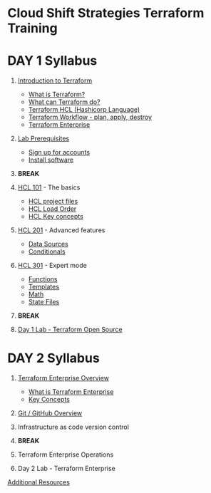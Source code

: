 # Cloud Shift Strategies Terraform Training

# DAY 1 Syllabus

1. [Introduction to Terraform](docs/introduction.md)
    * [What is Terraform?](docs/introduction.md#1-what-is-terraform)
    * [What can Terraform do?](docs/introduction.md#2-what-can-terraform-do)
    * [Terraform HCL (Hashicorp Language)](docs/introduction.md#3-what-is-hcl-hashicorp-language)
    * [Terraform Workflow - plan, apply, destroy](docs/introduction.md#4-workflows-matter)
    * [Terraform Enterprise](docs/introduction.md#5-terraform-enterprise)
    
2. [Lab Prerequisites](docs/prereqs.md)
    * [Sign up for accounts](docs/prereqs.md#sign-up-for-accounts)
    * [Install software](docs/prereqs.md#install-software)
    
3. **BREAK**
    
4. [HCL 101](docs/hcl101.md) - The basics
    * [HCL project files](docs/hcl101.md#hcl-project-files)
    * [HCL Load Order](docs/hcl101.md#hcl-load-order)
    * [HCL Key concepts](docs/hcl101.md#terraform-hcl-key-concepts)

5. [HCL 201](docs/hcl201.md) - Advanced features
    * [Data Sources](docs/hcl201.md#data-sources)
    * [Conditionals](docs/hcl201.md#conditionals)

6. [HCL 301](docs/hcl301.md) - Expert mode
    * [Functions](docs/hcl301.md#built-in-functions)
    * [Templates](docs/hcl301.md#templates)
    * [Math](docs/hcl301.md#math)
    * [State Files](docs/hcl301.md#state-files)
    
7. **BREAK**

8. [Day 1 Lab - Terraform Open Source](labs/lab1.md)

# DAY 2 Syllabus
    
1. [Terraform Enterprise Overview](docs/tfe101.md)
    * [What is Terraform Enterprise](docs/tfe101.md#what-is-terraform-enterprise)
    * [Key Concepts](docs/tfe101.md#key-concepts)

2. [Git / GitHub Overview](docs/github.md)

2. Infrastructure as code version control

3. **BREAK**

4. Terraform Enterprise Operations

5. Day 2 Lab - Terraform Enterprise
    
[Additional Resources](docs/resources.md)


    